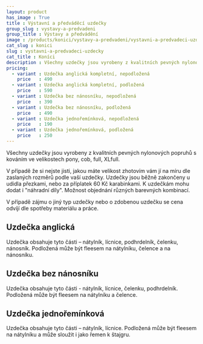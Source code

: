 ```yaml
---
layout: product
has_image : True
title : Výstavní a předváděcí uzdečky
group_slug : vystavy-a-predvadeni
group_title : Výstavy a předvádění
image : /products/konici/vystavy-a-predvadeni/vystavni-a-predvadeci-uzdecky.jpg
cat_slug : konici
slug : vystavni-a-predvadeci-uzdecky
cat_title : Koníci
description : Všechny uzdečky jsou vyrobeny z kvalitních pevných nylonových popruhů s kováním ve velikostech pony, cob, full, XLfull.
pricing:
  - variant : Uzdečka anglická kompletní, nepodložená
    price   : 490
  - variant : Uzdečka anglická kompletní, podložená
    price   : 590
  - variant : Uzdečka bez nánosníku, nepodložená
    price   : 390
  - variant : Uzdečka bez nánosníku, podložená
    price   : 490
  - variant : Uzdečka jednořemínková, nepodložená
    price   : 190
  - variant : Uzdečka jednořemínková, podložená
    price   : 250
---
```


Všechny uzdečky jsou vyrobeny z kvalitních pevných nylonových popruhů s kováním ve velikostech pony, cob, full, XLfull.

V případě že si nejste jisti, jakou máte velikost zhotovím vám jí na míru dle zaslaných rozměrů podle vaší uzdečky.
Uzdečky jsou běžně zakončeny u udidla přezkami, nebo za příplatek 60&nbsp;Kč karabinkami.
K uzdečkám mohu dodat i "náhradní díly".
Možnost objednání různých barevných kombinací.

V případě zájmu o jiný typ uzdečky nebo o zdobenou uzdečku se cena odvíjí dle spotřeby materiálu a práce.


Uzdečka anglická
----------------

Uzdečka obsahuje tyto části – nátylník, lícnice, podhrdelník, čelenku, nánosník.
Podložená může být fleesem na nátylníku, čelence a na nánosníku.

Uzdečka bez nánosníku
---------------------

Uzdečka obsahuje tyto části - nátylník, lícnice, čelenku, podhrdelník.
Podložená může být fleesem na nátylníku a čelence.


Uzdečka jednořemínková
----------------------

Uzdečka obsahuje tyto části – nátylník, lícnice.
Podložená může být fleesem na nátylníku a může sloužit i jako řemen k štajgru.

